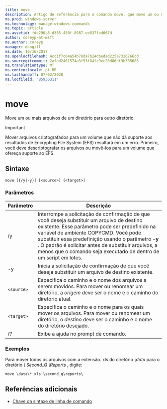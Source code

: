 ```yaml
---
title: move
description: Artigo de referência para o comando move, que move um ou mais arquivos de um diretório para outro diretório.
ms.prod: windows-server
ms.technology: manage-windows-commands
ms.topic: article
ms.assetid: fde290a8-d385-450f-8987-ee837fed667d
author: coreyp-at-msft
ms.author: coreyp
manager: dongill
ms.date: 10/16/2017
ms.openlocfilehash: 4cc1f7c04a54b78da7b24dbedad225a7326766cd
ms.sourcegitcommit: 2afed2461574a3f53f84fc9ec28d86df3b335685
ms.translationtype: MT
ms.contentlocale: pt-BR
ms.lasthandoff: 07/02/2020
ms.locfileid: "85936311"
---
```

# <a name="move"></a>move

Move um ou mais arquivos de um diretório para outro diretório.

> [!IMPORTANT]
> Mover arquivos criptografados para um volume que não dá suporte aos resultados de Encrypting File System (EFS) resultará em um erro. Primeiro, você deve descriptografar os arquivos ou movê-los para um volume que ofereça suporte ao EFS.

## <a name="syntax"></a>Sintaxe

```
move [{/y|-y}] [<source>] [<target>]
```

### <a name="parameters"></a>Parâmetros

| Parâmetro | Descrição |
| --------- | ----------- |
| /y | Interrompe a solicitação de confirmação de que você deseja substituir um arquivo de destino existente. Esse parâmetro pode ser predefinido na variável de ambiente COPYCMD. Você pode substituir essa predefinição usando o parâmetro **-y** . O padrão é solicitar antes de substituir arquivos, a menos que o comando seja executado de dentro de um script em lotes. |
| -y | Inicia a solicitação de confirmação de que você deseja substituir um arquivo de destino existente. |
| `<source>` | Especifica o caminho e o nome dos arquivos a serem movidos. Para mover ou renomear um diretório, a *origem* deve ser o nome e o caminho do diretório atual. |
| `<target>` | Especifica o caminho e o nome para os quais mover os arquivos. Para mover ou renomear um diretório, o *destino* deve ser o caminho e o nome do diretório desejado. |
| /? | Exibe a ajuda no prompt de comando. |

### <a name="examples"></a>Exemplos

Para mover todos os arquivos com a extensão. xls do diretório *\data* para o diretório *\ Second_Q \Reports* , digite:

```
move \data\*.xls \second_q\reports\
```

## <a name="additional-references"></a>Referências adicionais

- [Chave da sintaxe de linha de comando](command-line-syntax-key.md)

